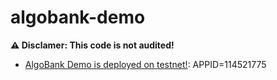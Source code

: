 # algobank-demo

**⚠️ Disclamer: This code is not audited!**

- [AlgoBank Demo is deployed on testnet!](https://testnet.algoexplorer.io/application/114521775): APPID=114521775
